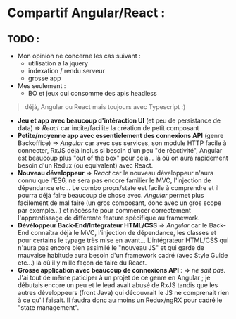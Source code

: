 Compartif Angular/React : 
=========================

TODO :
------

* Mon opinion ne concerne les cas suivant :
  - utilisation a la jquery
  - indexation / rendu serveur
  - grosse app
* Mes seulement :
  - BO et jeux qui consomme des apis headless

> déjà, Angular ou React mais toujours avec Typescript :)

* __Jeu et app avec beaucoup d'intéraction UI__ (et peu de persistance de data) => _React_ car incite/facilite la création de petit composant
* __Petite/moyenne app avec essentielement des connexions API__ (genre Backoffice) => _Angular_ car avec ses services, son module HTTP facile à connecter, RxJS déjà inclus si besoin d'un peu "de réactivité", Angular est beaucoup plus "out of the box" pour cela... là où on aura rapidement besoin d'un Redux (ou équivalent) avec React. 
* __Nouveau développeur__ => _React_ car le nouveau développeur n'aura connu que l'ES6, ne sera pas encore familier le MVC, l'injection de dépendance etc... Le combo props/state est facile à comprendre et il pourra déjà faire beaucoup de chose avec. _Angular_ permet plus facilement de mal faire (un gros composant, donc avec un gros scope par exemple...) et nécéssite pour commencer correctement l'apprentissage de différente feature spécifique au framework.
* __Dévéloppeur Back-End/Intégrateur HTML/CSS__ => _Angular_ car le Back-End connaîtra déjà le MVC, l'injection de dépendance, les classes et pour certains le typage très mise en avant... L'intégrateur HTML/CSS qui n'aura pas encore bien assimilé le "nouveau JS" et qui garde de mauvaise habitude aura besoin d'un framework cadré (avec Style Guide etc...) là où il y mille façon de faire du React.
* __Grosse application avec beaucoup de connexions API__ : => _ne sait pas_. J'ai tout de même paticiper à un projet de ce genre en Angular ; je débutais encore un peu et le lead avait abusé de RxJS tandis que les autres développeurs (front Java) qui découvrait le JS ne comprenait rien à ce qu'il faisait. Il faudra donc au moins un Redux/ngRX pour cadré le "state management".
